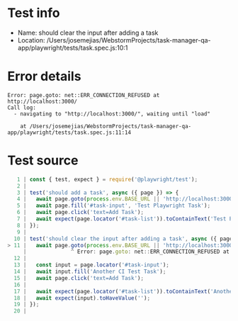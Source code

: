 # Test info

- Name: should clear the input after adding a task
- Location: /Users/josemejias/WebstormProjects/task-manager-qa-app/playwright/tests/task.spec.js:10:1

# Error details

```
Error: page.goto: net::ERR_CONNECTION_REFUSED at http://localhost:3000/
Call log:
  - navigating to "http://localhost:3000/", waiting until "load"

    at /Users/josemejias/WebstormProjects/task-manager-qa-app/playwright/tests/task.spec.js:11:14
```

# Test source

```ts
   1 | const { test, expect } = require('@playwright/test');
   2 |
   3 | test('should add a task', async ({ page }) => {
   4 |   await page.goto(process.env.BASE_URL || 'http://localhost:3000');
   5 |   await page.fill('#task-input', 'Test Playwright Task');
   6 |   await page.click('text=Add Task');
   7 |   await expect(page.locator('#task-list')).toContainText('Test Playwright Task');
   8 | });
   9 |
  10 | test('should clear the input after adding a task', async ({ page }) => {
> 11 |   await page.goto(process.env.BASE_URL || 'http://localhost:3000');
     |              ^ Error: page.goto: net::ERR_CONNECTION_REFUSED at http://localhost:3000/
  12 |
  13 |   const input = page.locator('#task-input');
  14 |   await input.fill('Another CI Test Task');
  15 |   await page.click('text=Add Task');
  16 |
  17 |   await expect(page.locator('#task-list')).toContainText('Another CI Test Task');
  18 |   await expect(input).toHaveValue('');
  19 | });
  20 |
```